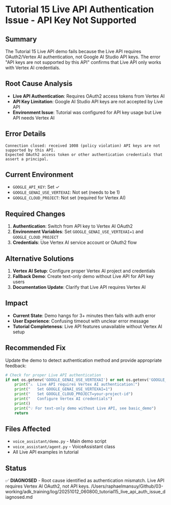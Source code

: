 # Tutorial 15 Live API Authentication Issue - API Key Not Supported

## Summary
The Tutorial 15 Live API demo fails because the Live API requires OAuth2/Vertex AI authentication, not Google AI Studio API keys. The error "API keys are not supported by this API" confirms that Live API only works with Vertex AI credentials.

## Root Cause Analysis
- **Live API Authentication**: Requires OAuth2 access tokens from Vertex AI
- **API Key Limitation**: Google AI Studio API keys are not accepted by Live API
- **Environment Issue**: Tutorial was configured for API key usage but Live API needs Vertex AI

## Error Details
```
Connection closed: received 1008 (policy violation) API keys are not supported by this API. 
Expected OAuth2 access token or other authentication credentials that assert a principal.
```

## Current Environment
- `GOOGLE_API_KEY`: Set ✓
- `GOOGLE_GENAI_USE_VERTEXAI`: Not set (needs to be 1)
- `GOOGLE_CLOUD_PROJECT`: Not set (required for Vertex AI)

## Required Changes
1. **Authentication**: Switch from API key to Vertex AI OAuth2
2. **Environment Variables**: Set `GOOGLE_GENAI_USE_VERTEXAI=1` and `GOOGLE_CLOUD_PROJECT`
3. **Credentials**: Use Vertex AI service account or OAuth2 flow

## Alternative Solutions
1. **Vertex AI Setup**: Configure proper Vertex AI project and credentials
2. **Fallback Demo**: Create text-only demo without Live API for API key users
3. **Documentation Update**: Clarify that Live API requires Vertex AI

## Impact
- **Current State**: Demo hangs for 3+ minutes then fails with auth error
- **User Experience**: Confusing timeout with unclear error message
- **Tutorial Completeness**: Live API features unavailable without Vertex AI setup

## Recommended Fix
Update the demo to detect authentication method and provide appropriate feedback:

```python
# Check for proper Live API authentication
if not os.getenv('GOOGLE_GENAI_USE_VERTEXAI') or not os.getenv('GOOGLE_CLOUD_PROJECT'):
    print("⚠️  Live API requires Vertex AI authentication:")
    print("   Set GOOGLE_GENAI_USE_VERTEXAI=1")
    print("   Set GOOGLE_CLOUD_PROJECT=your-project-id")
    print("   Configure Vertex AI credentials")
    print()
    print("💡 For text-only demo without Live API, see basic_demo")
    return
```

## Files Affected
- `voice_assistant/demo.py` - Main demo script
- `voice_assistant/agent.py` - VoiceAssistant class
- All Live API examples in tutorial

## Status
✅ **DIAGNOSED** - Root cause identified as authentication mismatch. Live API requires Vertex AI OAuth2, not API keys.</content>
<parameter name="filePath">/Users/raphaelmansuy/Github/03-working/adk_training/log/20251012_060800_tutorial15_live_api_auth_issue_diagnosed.md